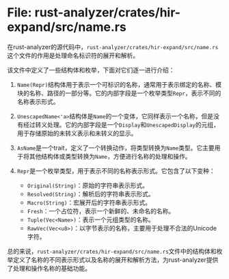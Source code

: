 # File: rust-analyzer/crates/hir-expand/src/name.rs

在rust-analyzer的源代码中，`rust-analyzer/crates/hir-expand/src/name.rs`这个文件的作用是处理命名标识符的展开和解析。

该文件中定义了一些结构体和枚举，下面对它们逐一进行介绍：

1. `Name(Repr)`结构体用于表示一个可标识的名称，通常用于表示绑定的名称、模块的名称、路径的一部分等。它的内部字段是一个枚举类型`Repr`，表示不同的名称表示形式。

2. `UnescapedName<'a>`结构体是`Name`的一个变体，它同样表示一个名称，但是没有经过转义处理。它的内部字段是一个`Display`和`UnescapedDisplay`的元组，用于存储原始的未转义表示和未转义的显示。

3. `AsName`是一个trait，定义了一个转换动作，将类型转换为`Name`类型。它主要用于将其他结构体或类型转换为`Name`，方便进行名称的处理和操作。

4. `Repr`是一个枚举类型，用于表示不同的名称表示形式。它包含了以下变种：
   - `Original(String)`：原始的字符串表示形式。
   - `Resolved(String)`：解析后的字符串表示形式。
   - `Macro(String)`：宏展开后的字符串表示形式。
   - `Fresh`：一个占位符，表示一个新鲜的、未命名的名称。
   - `Tuple(Vec<Name>)`：表示一个元组类型的名称。
   - `RawVec(Vec<u8>)`：以字节表示的名称，主要用于处理不合法的Unicode字符。

总的来说，`rust-analyzer/crates/hir-expand/src/name.rs`文件中的结构体和枚举定义了名称的不同表示形式以及名称的展开和解析方法，为rust-analyzer提供了处理和操作名称的基础功能。

